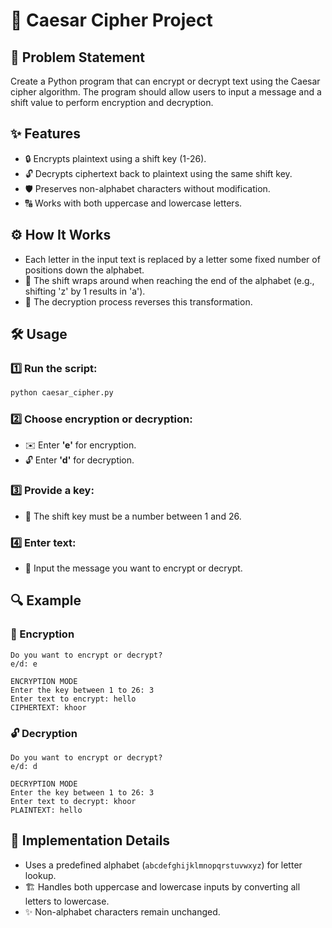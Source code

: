 # 🔐 Caesar Cipher Project

## 📌 Problem Statement
Create a Python program that can encrypt or decrypt text using the Caesar cipher algorithm. The program should allow users to input a message and a shift value to perform encryption and decryption.

## ✨ Features
- 🔒 Encrypts plaintext using a shift key (1-26).
- 🔓 Decrypts ciphertext back to plaintext using the same shift key.
- 🛡️ Preserves non-alphabet characters without modification.
- 🔠 Works with both uppercase and lowercase letters.

## ⚙️ How It Works
- Each letter in the input text is replaced by a letter some fixed number of positions down the alphabet.
- 🔄 The shift wraps around when reaching the end of the alphabet (e.g., shifting 'z' by 1 results in 'a').
- 🔄 The decryption process reverses this transformation.

## 🛠️ Usage

### 1️⃣ Run the script:
```bash
python caesar_cipher.py
```

### 2️⃣ Choose encryption or decryption:
- ✉️ Enter **'e'** for encryption.
- 🔓 Enter **'d'** for decryption.

### 3️⃣ Provide a key:
- 🔢 The shift key must be a number between 1 and 26.

### 4️⃣ Enter text:
- 📝 Input the message you want to encrypt or decrypt.

## 🔍 Example
### 🔐 Encryption
```
Do you want to encrypt or decrypt?
e/d: e

ENCRYPTION MODE
Enter the key between 1 to 26: 3
Enter text to encrypt: hello
CIPHERTEXT: khoor
```

### 🔓 Decryption
```
Do you want to encrypt or decrypt?
e/d: d

DECRYPTION MODE
Enter the key between 1 to 26: 3
Enter text to decrypt: khoor
PLAINTEXT: hello
```

## 📝 Implementation Details
- Uses a predefined alphabet (`abcdefghijklmnopqrstuvwxyz`) for letter lookup.
- 🏗️ Handles both uppercase and lowercase inputs by converting all letters to lowercase.
- ✨ Non-alphabet characters remain unchanged.
